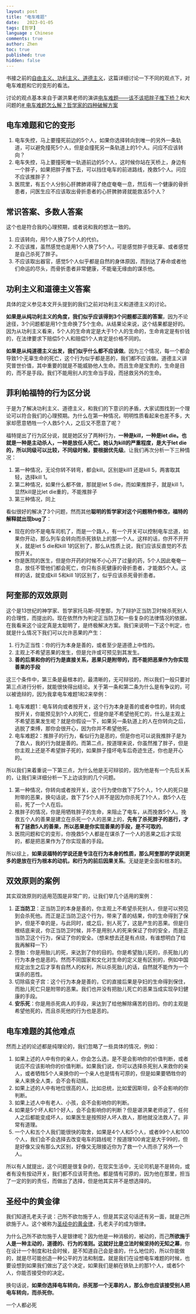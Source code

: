 ```yaml
---
layout: post
title: "电车难题"
date:   2023-01-05
tags: [哲学]
language : Chinese
comments: true
author: Zhen
toc: true
published: true
hidden: false
---
```

书接之前的[自由主义、功利主义、道德主义](/自由主义功利主义道德主义)，这篇详细讨论一下不同的观点下，对电车难题和它的变形的看法。<!-- more -->

讨论的观点基本来自于谌洪果老师的演讲[电车难题——该不该把胖子推下桥？](https://youtu.be/06CYaEoKtHI)和大问题的[# 电车难题怎么解？哲学家的四种破解方案](https://youtu.be/t_5QyuJyKfQ)

## 电车难题和它的变形
1. 电车失控，马上要撞死前边的5个人，如果你选择转向到唯一的另外一条轨道，可以避免撞死5个人，但是会撞死另一条轨道上的1个人。问应不应该转向？
2. 电车失控，马上要撞死唯一轨道前边的5个人，这时候你站在天桥上，身边有一个胖子，如果把胖子推下去，可以挡住电车的前进路线，挽救5个人。问应不应该推胖子？
3. 医院里，有五个人分别心肝脾肺肾得了绝症奄奄一息，然后有一个健康的骨折患者，问医生应不应该取出骨折患者的心肝脾肺肾就能救活5个人？

## 常识答案、多数人答案
这个也是符合我的心理预期，或者说和我的想法一致的。
1. 应该转向，用1个人换了5个人的代价。
2. 不应该推，虽然感觉也是用1个人换了5个人，可是感觉胖子很无辜、或者感觉是自己杀死了胖子。
3. 不应该取出器官，感觉5个人似乎都是自然的身体原因，而到达了寿命或者他们命运的尽头，而骨折患者非常健康，不能毫无缘由的谋杀他。

## 功利主义和道德主义答案
具体的定义参见本文开头提到的我们之前对功利主义和道德主义的讨论。

**如果是从纯功利主义的角度，我们似乎应该得到3个问题都正面的答案**，因为不论途径，3个问题都是用1个生命换了5个生命。从结果论来说，这个结果都是好的。因为从功利主义看来，5个人的生命肯定是大于1个人的生命的，生命肯定是有价钱的，在法律要求下赔偿5个人和赔偿1个人肯定是价格不同的。

**如果是从纯道德主义出发，我们似乎什么都不应该做**。因为三个情况，每一个都会导致1个无辜生命的死亡，这个行为似乎都是恶的，我们都不应该做。道德主义讲究普世价值，其中重要的就是不能威胁他人生命。而且生命是宝贵的，生命是目的，而不是手段。我们不能用别人的生命当手段，而拯救另外的生命。

## 菲利帕福特的行为区分说
于是为了解决功利主义、道德主义，和我们的下意识的矛盾，大家试图找到一个理论可以符合我们的心理预期。为什么在第一种情况，明明性质看起来也差不多，大家却愿意牺牲一个人救5个人，之后又不愿意了呢？

福特提出了行为区分说，就是她区分了两种行为，**一种是kill，一种是let die。也就是一种是主动杀人，一种是放任人死亡。她认为kill的严重程度，是大于let die的，所以同级可以比较，不同级时候，要根据优先级**。让我们再次分析一下三种情况：
1. 第一种情况，无论你转不转弯，都会kill。区别是kill1 还是kill 5，两害取其轻，选择kill 1。
2. 第二种情况，如果什么都不做，那就是let 5 die，而如果推胖子，就是kill 1，显然kill是比let die重的，不能推胖子
3. 第三种情况，同上

看似很好的解决了3个问题，然而其他**聪明的哲学家对这个问题稍作修改，福特的解释就出现bug了**：
 - 现在的你不是电车司机了，而是一个路人，有一个开关可以控制电车岔道，如果你开动，那么列车会转向而杀死铁轨上的那一个人。这样的话，你开不开开关，就是let 5 die和kill 1的区别了，那么从性质上说，我们应该反直觉的不去按开关。 
 - 你是医院的医生，但是你开药的时候不小心开了过量的药，5个人因此奄奄一息，放任不管他们都会死亡，你只有杀死健康的骨折患者，才能救5个人。这样的话，就变成kill 5和kill 1的区别了，似乎应该杀死骨折患者。

## 阿奎那的双效原则
这个是13世纪的神学家、哲学家托马斯-阿奎那，为了辩护正当防卫时候杀死别人的合理性，而提出的。现在依然作为判定正当防卫和一些复杂的法律情况的依据，在我看来这个设定真是太聪明了，是终极解决方案。我们来说明一下这个判定，也就是什么情况下我们可以允许恶果的产生：

1. 行为正当性：你的行为本身是善的，或者至少是道德上中性的。
2. 主观上不希望恶果的发生，但是允许或可预见到其发生。
3. **善的后果和你的行为是直接关系，恶果只是附带的，而不能把恶果作为你实现善果的手段**

这三个条件中，第三条是最根本的，最清晰的，无可辩驳的，所以我们一般只要对第三点进行分析，就能很快得出结论。关于第一条和第二条为什么是有争议的，可以被诡辩的，因为我拿电车难题1和2来举例：
1. 电车难题1：电车转向或者按开关，这个行为本身是善的或者中性的，转向或按开关，你能预见到1个人的死亡，但是你是不希望他死亡的，什么是主观上不希望恶果发生呢？就是你假设一下，如果另一条轨道上的人在你转向之后，逃脱了束缚，那你会很开心，因为你并不希望他死。
2. 电车难题2：推胖子的行为，看似行为是恶的，但是你也可以说我推胖子是为了救人，我的行为就是善的。而第二点，按道理来说，你虽然推了胖子，但是你主观上还是不希望胖子死的，如果胖子撞坏电车后奇迹生还，你也是开心的。

所以我们来着重说一下第三点，为什么他是无可辩驳的，因为他是有一个先后关系的，让我们来详细分析一下上边谈到的几个问题。
1. 第一种情况，你转向或者按开关，这个行为使你救下了5个人，1个人的死只是附带的恶果，换句话说，救下了5个人并不是因为你杀死了1个人，救5个人在前，死了一个人在后。
2. 推胖子的情况，你是用牺牲胖子的生命，来阻止了电车，从而挽救5个人。挽救五个人的善果是建立在杀死一个人的恶果上的，**先有了杀死胖子的恶行，才有了拯救5人的善果，所以恶果是你实现善果的手段，是不可取的**。
3. 医院问题和它的变形，你挽救5个人都是在谋杀了一个人的恶果之后才实现的，都是把恶果作为了你实现善的手段。

所以综上，**如果说福特的学说还是专注在行为本身的性质，那么阿奎那的学说则更多的是放在行为根本的动机，和行为的前后因果关系**。无疑是更全面和根本的。


## 双效原则的案例
其实双效原则的适用范围是非常广的，让我们举几个适用的案例：
1. **正当防卫**：正当防卫的本身是善的，你主观上不希望杀死别人，但是可以预见到会杀死他。而正是正当防卫这个行为，带来了善的结果，你的生命得到了保护，但是不幸的是，与此同时，或之后，别人死了，这是产生的恶果。但是归根结底来说，你正当防卫时候，并不是用别人的死来保证了你的安全，而是正当防卫这个行为，保证了你的安全。（想来想去还是有点绕，有谁想明白了给我再解释一下）
2. 堕胎：你是用胎儿的死，来达到了你的目的。你是希望胎儿死的，杀死胎儿的行为本身也是恶的。然而不同国家和文化对生命的定义是有区别的，例如中国规定出生之后才享有自然人的权利，所以杀死胎儿的话，自然就不能作为一个谋杀的恶性。
3. 切除癌变子宫：这个行为本身是善的，它的直接后果是孕妇的生命得到保住，而胎儿死亡只是附带的恶果。我们也并没有把胎儿死亡的恶果当成实现孕妇健康的手段。
4. **安乐死**：你是用杀死病人的手段，来达到了给他解除痛苦的目的。你的主观是希望他死的，而且杀死他的行为也是恶的。

## 电车难题的其他难点
然而上述的论述都是纯理论的，我们忽略了一些具体的情况，例如：
1. 如果上述的人中有你的亲人，你会怎么选，是不是会影响你的价值判断，或者说应不应该影响你的价值判断。如果我们说，你可以选择杀死别人来救你的亲人，或者牺牲5个人来换你的一个亲人也是情有可原的，但是如果要牺牲你的亲人来换全人类，会不会有动摇。
2. 如果上述的人中有地位很高的人，比如总统，比如爱因斯坦，会不会影响的你判断。
3. 如果上述人中有老人、小孩，会不会影响你的判断。
4. 如果是5个坏人和1个好人，会不会影响你的判断？但是谌洪果老师说了，任何人之后都能变成坏人，如果医生是按照好人坏人救人，那他就没法救人了。非常有道理。
5. 一个人和五个人我们能很快的取舍，如果是4个人和5个人，或者99个人和100个人，我们会不会选择去改变电车的路线呢？按道理100肯定是大于99的，但是好像又没有那么大区别，好像又无限接近你为了救一个人而杀了另外一个人。

所以有人就提出，这个问题是很复杂的，在现实生活中，无论司机是不是转向，或者有没有按动开关，我们都不应该苛责他。都是情有可原的，因为他在那里，担当了一定的到的责任，而做出了选择，但是他其实并不是想选择的。

## 圣经中的黄金律
我们知道孔老夫子说：己所不欲勿施于人，但是其实这句话还有另一面，就是己所欲施于人。这个被称为[圣经中的黄金律](https://www.cclife.org/View/Article/6531)，孔老夫子的成为银律。

为什么己所不欲勿施于人是银律呢？因为他是一种消极的，被动的，而己**所欲施于人是一种主动的，道德的、行为的准则。这就好比是立法时候坚持的无知之幕**，你在设计一个制度和社会时候，是不知道自己会是谁的，什么地位的，所以你能做的，就是尽可能创造一种公平的方法和制度。就是我们在设想电车难题的时候，也要设想到如果我们做出了这个决定，如果我们是躺在铁轨上的那1个人，或者5个人，你能否接受你的决定。

换句话说，**如果你选择电车转向，杀死那一个无辜的人，那么你也应该接受别人把电车转向，而杀死你**。

一个人都必死
<!--stackedit_data:
eyJoaXN0b3J5IjpbLTE4OTM1MDM0MiwtNDU5NDAxMDMwLDI1OD
k4NjUzMSwtMTk2ODM1MzE0Niw0NDA5NTQzODQsLTE0Mjc5ODAz
ODAsLTE5NTk4MzQzMDMsMTI4NTI2NjU3NSwxNDc0NjQ2Mzk1LD
EzNDM2NTA2MzQsLTMwMDEwMDI0MSwtNDk4NDI5NDM0LC02NTk4
ODkzOSwxNTYzMjA2NzcsLTI4MTg3NTc1NCwxMTkxODE2OTAyLC
02MzU4NzYyOF19
-->